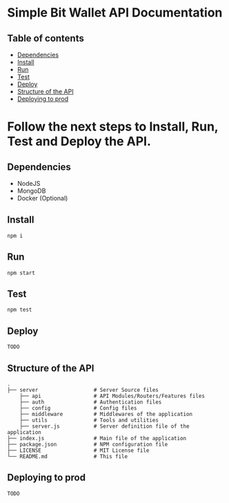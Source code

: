 # Simple Bit Wallet API Documentation

## Table of contents

* [Dependencies](#Dependencies)
* [Install](#Install)
* [Run](#Run)
* [Test](#Test)
* [Deploy](#Deploy)
* [Structure of the API](#Structure-of-the-API)
* [Deploying to prod](#Deploying-to-prod)

# Follow the next steps to Install, Run, Test and Deploy the API.

## Dependencies
    
* NodeJS
* MongoDB
* Docker (Optional)

## Install
```
npm i
```

## Run
```
npm start
```

## Test
```
npm test
```

## Deploy
```
TODO
```

## Structure of the API

    .
    ├── server                  # Server Source files
        ├── api                 # API Modules/Routers/Features files
        ├── auth                # Authentication files
        ├── config              # Config files
        ├── middleware          # Middlewares of the application
        ├── utils               # Tools and utilities
        ├── server.js           # Server definition file of the application
    ├── index.js                # Main file of the application
    ├── package.json            # NPM configuration file
    ├── LICENSE                 # MIT License file
    └── README.md               # This file

## Deploying to prod 
```
TODO
```
